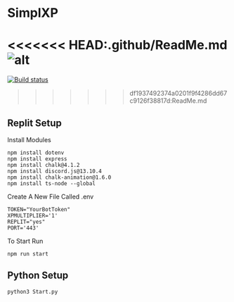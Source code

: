 # SimplXP
<<<<<<< HEAD:.github/ReadMe.md
![alt](https://discord.com/widget?id=750429670872318002&theme=dark)
=======
[![Build status](https://ci.appveyor.com/api/projects/status/poeixck82gle58ub?svg=true)](https://ci.appveyor.com/project/SMLkaiellis08/simplxp)
>>>>>>> df1937492374a0201f9f4286dd67c9126f38817d:ReadMe.md


## Replit Setup
Install Modules
``` terminal
npm install dotenv
npm install express
npm install chalk@4.1.2
npm install discord.js@13.10.4
npm install chalk-animation@1.6.0
npm install ts-node --global
```

Create A New File Called .env
``` .env
TOKEN="YourBotToken"
XPMULTIPLIER='1'
REPLIT="yes"
PORT='443'
```
To Start Run
``` terminal
npm run start
```
## Python Setup
``` terminal
python3 Start.py
```
